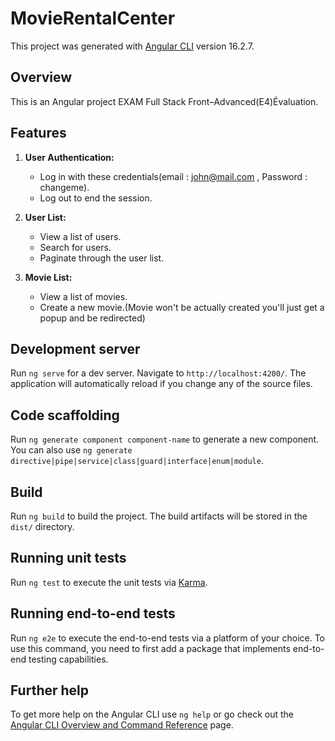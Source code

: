 # MovieRentalCenter

This project was generated with [Angular CLI](https://github.com/angular/angular-cli) version 16.2.7.

## Overview
This is an Angular project EXAM Full Stack Front–Advanced(E4)Évaluation.

## Features

1. **User Authentication:**
   - Log in with these credentials(email : john@mail.com , Password : changeme).
   - Log out to end the session.

2. **User List:**
   - View a list of users.
   - Search for users.
   - Paginate through the user list.

3. **Movie List:**
   - View a list of movies.
   - Create a new movie.(Movie won't be actually created you'll just get a popup and be redirected)

## Development server

Run `ng serve` for a dev server. Navigate to `http://localhost:4200/`. The application will automatically reload if you change any of the source files.

## Code scaffolding

Run `ng generate component component-name` to generate a new component. You can also use `ng generate directive|pipe|service|class|guard|interface|enum|module`.

## Build

Run `ng build` to build the project. The build artifacts will be stored in the `dist/` directory.

## Running unit tests

Run `ng test` to execute the unit tests via [Karma](https://karma-runner.github.io).

## Running end-to-end tests

Run `ng e2e` to execute the end-to-end tests via a platform of your choice. To use this command, you need to first add a package that implements end-to-end testing capabilities.

## Further help

To get more help on the Angular CLI use `ng help` or go check out the [Angular CLI Overview and Command Reference](https://angular.io/cli) page.

